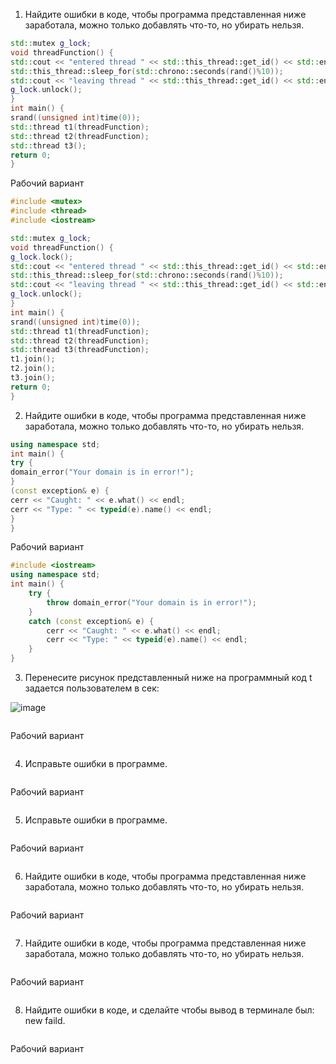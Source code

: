 1) Найдите ошибки в коде, чтобы программа представленная ниже заработала, можно
только добавлять что-то, но убирать нельзя.
```cpp
std::mutex g_lock;
void threadFunction() {
std::cout << "entered thread " << std::this_thread::get_id() << std::endl;
std::this_thread::sleep_for(std::chrono::seconds(rand()%10));
std::cout << "leaving thread " << std::this_thread::get_id() << std::endl;
g_lock.unlock();
}
int main() {
srand((unsigned int)time(0));
std::thread t1(threadFunction);
std::thread t2(threadFunction);
std::thread t3();
return 0;
}
```
Рабочий вариант
```cpp
#include <mutex>
#include <thread>
#include <iostream>

std::mutex g_lock;
void threadFunction() {
g_lock.lock();
std::cout << "entered thread " << std::this_thread::get_id() << std::endl;
std::this_thread::sleep_for(std::chrono::seconds(rand()%10));
std::cout << "leaving thread " << std::this_thread::get_id() << std::endl;
g_lock.unlock();
}
int main() {
srand((unsigned int)time(0));
std::thread t1(threadFunction);
std::thread t2(threadFunction);
std::thread t3(threadFunction);
t1.join();
t2.join();
t3.join();
return 0;
}
```
2) Найдите ошибки в коде, чтобы программа представленная ниже заработала, можно
только добавлять что-то, но убирать нельзя.
```cpp
using namespace std;
int main() {
try {
domain_error("Your domain is in error!");
}
(const exception& e) {
cerr << "Caught: " << e.what() << endl;
cerr << "Type: " << typeid(e).name() << endl;
}
}
```
Рабочий вариант
```cpp
#include <iostream>
using namespace std;
int main() {
    try {
        throw domain_error("Your domain is in error!");
    }
    catch (const exception& e) {
        cerr << "Caught: " << e.what() << endl;
        cerr << "Type: " << typeid(e).name() << endl;
    }
}
```
3) Перенесите рисунок представленный ниже на программный код t задается
пользователем в сек:

![image](https://github.com/user-attachments/assets/25eba7c7-13e2-427e-adfd-da7406d2fb1b)

```cpp
```
Рабочий вариант
```cpp
```
4) Исправьте ошибки в программе.
```cpp
```
Рабочий вариант
```cpp
```
5) Исправьте ошибки в программе.
```cpp
```
Рабочий вариант
```cpp
```
6) Найдите ошибки в коде, чтобы программа представленная ниже заработала, можно
только добавлять что-то, но убирать нельзя.
```cpp
```
Рабочий вариант
```cpp
```
7) Найдите ошибки в коде, чтобы программа представленная ниже заработала, можно
только добавлять что-то, но убирать нельзя.
```cpp
```
Рабочий вариант
```cpp
```
8) Найдите ошибки в коде, и сделайте чтобы вывод в терминале был: new faild.
```cpp
```
Рабочий вариант
```cpp
```
